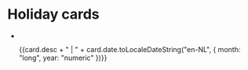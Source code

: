 <script setup>
import { ref } from "vue";

const baseUrl = "/img/holiday_cards/";

const originalCards = [
    { name: "busy_office_cat", desc: "Birthday card for Nurlan", date: new Date("August 1, 2024")},
    { name: "bunny_with_fans", desc: "Welcome-to-Germany card for Valentina", date: new Date("August 1, 2024")},
    { name: "silly_boy", desc: "Birthday card for Nastya", date: new Date("June 1, 2024") },
    { name: "mouse_dancing", desc: "Birthday card for Aimee", date: new Date("May 1, 2024") },
    { name: "disco_cat", desc: "Birthday card for Ivo", date: new Date("May 1, 2024") },
    { name: "man_twerking", desc: "Birthday card for Max", date: new Date("September 1, 2023") },
    { name: "hermit", desc: "Birthday card for Yura", date: new Date("October 1, 2023") },
    { name: "cat_on_a_boat", desc: "Birthday card for Kamran", date: new Date("October 1, 2023") },
    { name: "cat_on_christmas_tree", desc: "Christmas card for Ivo and Anieke", date: new Date("December 1, 2022") },
    { name: "accurate_angel", desc: "Christmas card for Ales and Leonid", date: new Date("December 1, 2022") },
    { name: "krampus", desc: "Christmas card Nastya and Yura", date: new Date("December 1, 2022") },
    { name: "moon_kissing_sun", desc: "Christmas card for Kirill and Sergei", date: new Date("December 1, 2022") },
    { name: "christmas_sweater", desc: "Christmas card for Aimee", date: new Date("December 1, 2022") },
    { name: "christmas_decorations", desc: "Christmas card Lies and Hans", date: new Date("December 1, 2022") },
    ];

originalCards.sort((a, b) => {
    if (a.date > b.date) return -1;
    else if (a.date < b.date) return 1;
    else return 0;
});

const cards = ref(originalCards);

</script>


# Holiday cards

<ul class="holiday-cards-gallery">
    <li v-for="card in cards">
        <img loading="lazy" width="200px" :src='baseUrl + card.name + ".jpg"' />
        <p>{{card.desc + " | " + card.date.toLocaleDateString("en-NL", { month: "long", year: "numeric" })}}</p>
    </li>
</ul>

<style lang="scss">
    .holiday-cards-gallery {
        max-width: 600px;
        display: grid;
        gap: 16px;
        grid-template-columns: 1fr;
    }
</style>